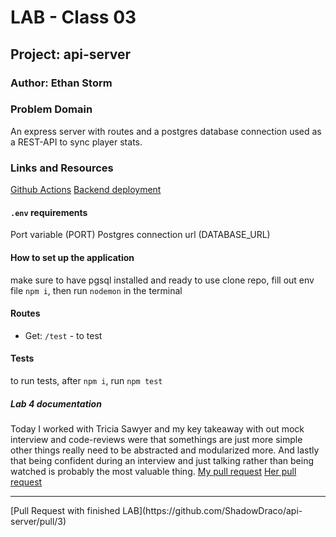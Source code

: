 # LAB - Class 03

## Project: api-server

### Author: Ethan Storm

### Problem Domain

An express server with routes and a postgres database connection used as a REST-API to sync player stats.

### Links and Resources

[Github Actions](https://github.com/ShadowDraco/api-server/actions)
[Backend deployment](https://frolic-api-server.onrender.com)

#### `.env` requirements

Port variable (PORT)
Postgres connection url (DATABASE_URL)

#### How to set up the application

make sure to have pgsql installed and ready to use
clone repo, fill out env file `npm i`, then run `nodemon` in the terminal

#### Routes

- Get: `/test` - to test

#### Tests

to run tests, after `npm i`, run `npm test`

##### Lab 4 documentation
Today I worked with Tricia Sawyer and my key takeaway with out mock interview and code-reviews were that somethings are just more simple
other things really need to be abstracted and modularized more. And lastly that being confident during an interview and just talking rather than being watched is probably the most valuable thing. 
[My pull request](https://github.com/triciasawyer/api-server/pull/2)
[Her pull request](https://github.com/ShadowDraco/api-server/pull/2)
<hr>
[Pull Request with finished LAB](https://github.com/ShadowDraco/api-server/pull/3) 
